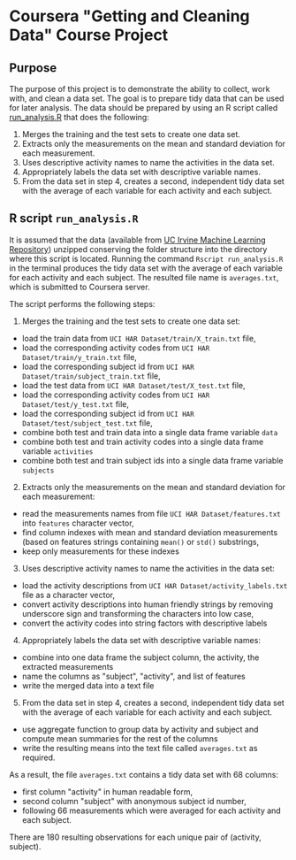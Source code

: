 # Coursera "Getting and Cleaning Data" Course Project 

## Purpose

The purpose of this project is to demonstrate the ability to collect, work with, and clean a data set. The goal is to prepare tidy data that can be used for later analysis. The data should be prepared by using an R script called [run_analysis.R](run_analysis.R) that does the following:

1. Merges the training and the test sets to create one data set.
2. Extracts only the measurements on the mean and standard deviation for each measurement. 
3. Uses descriptive activity names to name the activities in the data set.
4. Appropriately labels the data set with descriptive variable names. 
5. From the data set in step 4, creates a second, independent tidy data set with the average of each variable for each activity and each subject.

## R script ``run_analysis.R``

It is assumed that the data (available from [UC Irvine Machine Learning Repository](http://archive.ics.uci.edu/ml/datasets/Human+Activity+Recognition+Using+Smartphones)) unzipped conserving the folder structure into the directory where this script is located. Running the command ``Rscript run_analysis.R`` in the terminal produces the tidy data set with the average of each variable for each activity and each subject. The resulted file name is ``averages.txt``, which is submitted to Coursera server.

The script performs the following steps:

1. Merges the training and the test sets to create one data set:
 + load the train data from ``UCI HAR Dataset/train/X_train.txt`` file,
 + load the corresponding activity codes from ``UCI HAR Dataset/train/y_train.txt`` file,
 + load the corresponding subject id from ``UCI HAR Dataset/train/subject_train.txt`` file,
 + load the test data from ``UCI HAR Dataset/test/X_test.txt`` file,
 + load the corresponding activity codes from ``UCI HAR Dataset/test/y_test.txt`` file,
 + load the corresponding subject id from ``UCI HAR Dataset/test/subject_test.txt`` file,
 + combine both test and train data into a single data frame variable ``data``
 + combine both test and train activity codes into a single data frame variable ``activities``
 + combine both test and train subject ids into a single data frame variable ``subjects``
2. Extracts only the measurements on the mean and standard deviation for each measurement:
 + read the measurements names from file ``UCI HAR Dataset/features.txt`` into ``features`` character vector,
 + find column indexes with mean and standard deviation measurements (based on features strings containing ``mean()`` or ``std()`` substrings,
 + keep only measurements for these indexes
3. Uses descriptive activity names to name the activities in the data set:
 + load the activity descriptions from ``UCI HAR Dataset/activity_labels.txt`` file as a character vector,
 + convert activity descriptions into human friendly strings by removing underscore sign and transforming the characters into low case,
 + convert the activity codes into string factors with descriptive labels
4. Appropriately labels the data set with descriptive variable names:
 + combine into one data frame the subject column, the activity, the extracted measurements
 + name the columns as "subject", "activity", and list of features
 + write the merged data into a text file
5. From the data set in step 4, creates a second, independent tidy data set with the average of each variable for each activity and each subject.
 + use aggregate function to group data by activity and subject and compute mean summaries for the rest of the columns
 + write the resulting means into the text file called ``averages.txt`` as required.

As a result, the file ``averages.txt`` contains a tidy data set with 68 columns:

* first column "activity" in human readable form, 
* second column "subject" with anonymous subject id number,
* following 66 measurements which were averaged for each activity and each subject.

There are 180 resulting observations for each unique pair of (activity, subject).
